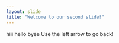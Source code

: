 ```yaml
---
layout: slide
title: "Welcome to our second slide!"
---
```

hiii hello byee
Use the left arrow to go back!
